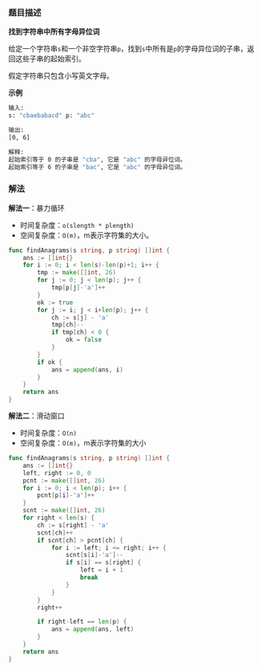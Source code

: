### 题目描述

**找到字符串中所有字母异位词**

给定一个字符串`s`和一个非空字符串`p`，找到`s`中所有是`p`的字母异位词的子串，返回这些子串的起始索引。

假定字符串只包含小写英文字母。

**示例**

```bash
输入:
s: "cbaebabacd" p: "abc"

输出:
[0, 6]

解释:
起始索引等于 0 的子串是 "cba", 它是 "abc" 的字母异位词。
起始索引等于 6 的子串是 "bac", 它是 "abc" 的字母异位词。
```

### 解法

**解法一**：暴力循环

- 时间复杂度：`o(slength * plength)`
- 空间复杂度：`O(m)`，m表示字符集的大小。

```go
func findAnagrams(s string, p string) []int {
	ans := []int{}
	for i := 0; i < len(s)-len(p)+1; i++ {
		tmp := make([]int, 26)
		for j := 0; j < len(p); j++ {
			tmp[p[j]-'a']++
		}
		ok := true
		for j := i; j < i+len(p); j++ {
			ch := s[j] - 'a'
			tmp[ch]--
			if tmp[ch] < 0 {
				ok = false
			}
		}
		if ok {
			ans = append(ans, i)
		}
	}
	return ans
}
```

**解法二**：滑动窗口

- 时间复杂度：`O(n)`
- 空间复杂度：`O(m)`，m表示字符集的大小

```go
func findAnagrams(s string, p string) []int {
	ans := []int{}
	left, right := 0, 0
	pcnt := make([]int, 26)
	for i := 0; i < len(p); i++ {
		pcnt[p[i]-'a']++
	}
	scnt := make([]int, 26)
	for right < len(s) {
		ch := s[right] - 'a'
		scnt[ch]++
		if scnt[ch] > pcnt[ch] {
			for i := left; i <= right; i++ {
				scnt[s[i]-'a']--
				if s[i] == s[right] {
					left = i + 1
					break
				}
			}
		}
		right++

		if right-left == len(p) {
			ans = append(ans, left)
		}
	}
	return ans
}
```

